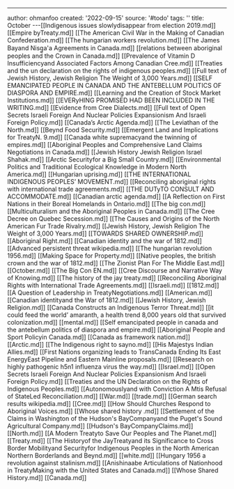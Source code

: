 ---
author: ohmanfoo
created: '2022-09-15'
source: '#todo'
tags: ''
title: October
---[[Indigenous issues slowlydisappear from election 2019.md]]
[[Empire byTreaty.md]]
[[The American Civil War in the Making of Canadian Confederation.md]]
[[The hungarian workers revolution.md]]
[[The James Bayand Nisg̲a'a Agreements in Canada.md]]
[[relations between aboriginal peoples and the Crown in Canada.md]]
[[Prevalence of Vitamin D Insufficiencyand Associated Factors Among Canadian Cree.md]]
[[Treaties and the un declaration on the rights of indigenous peoples.md]]
[[Full text of Jewish History, Jewish Religion The Weight of 3,000 Years.md]]
[[SELF EMANCIPATED PEOPLE IN CANADA AND THE ANTEBELLUM POLITICS OF DIASPORA AND EMPIRE.md]]
[[Learning and the Creation of Stock Market Institutions.md]]
[[EVERyHING PROMISED HAD BEEN INCLUDED IN THE WRITING.md]]
[[Evidence from Cree Dialects.md]]
[[Full text of Open Secrets Israeli Foreign And Nuclear Policies Expansionism And Israeli Foreign Policy.md]]
[[Canada’s Arctic Agenda.md]]
[[The Leviathan of the North.md]]
[[Beynd Food Security.md]]
[[Emergent Land and Implications for TreatyN. 9.md]]
[[Canada white supremacyand the twinning of empires.md]]
[[Aboriginal Peoples and Comprehensive Land Claims Negotiations in Canada.md]]
[[Jewish History Jewish Religion Israel Shahak.md]]
[[Arctic Securityfor a Big Small Country.md]]
[[Environmental Politics and Traditional Ecological Knowledge in Modern North America.md]]
[[Hungarian uprising.md]]
[[THE INTERNATIONAL INDIGENOUS PEOPLES’ MOVEMENT.md]]
[[Reconciling aboriginal rights with international trade agreements.md]]
[[THE DUTyTO CONSULT AND ACCOMMODATE.md]]
[[Canadian arctic agenda.md]]
[[A Reflection on First Nations in their Boreal Homelands in Ontario.md]]
[[The big con.md]]
[[Multiculturalism and the Aboriginal Peoples in Canada.md]]
[[The Cree Decree on Quebec Secession.md]]
[[The Causes and Origins of the North American Fur Trade Rivalry.md]]
[[Jewish History, Jewish Religion The Weight of 3,000 Years.md]]
[[TOWARDS SHARED OWNERSHIP.md]]
[[Aboriginal Right.md]]
[[Canadian identity and the war of 1812.md]]
[[Advanced persistent threat wikipedia.md]]
[[The hungarian revolution 1956.md]]
[[Making Space for Property.md]]
[[Native peoples, the british crown and the war of 1812.md]]
[[The Zionist Plan For The Middle East.md]]
[[October.md]]
[[The Big Con EN.md]]
[[Cree Discourse and Narrative Way of Knowing.md]]
[[The history of the jay treaty.md]]
[[Reconciling Aboriginal Rights with International Trade Agreements.md]]
[[Israeli.md]]
[[1812.md]]
[[A Question of Leadership in TreatyNegotiations.md]]
[[American.md]]
[[Canadian identityand the War of 1812.md]]
[[Jewish History, Jewish Religion.md]]
[[Canada Constructs an Indigenous Terror Threat.md]]
[[it could feed the world’ amaranth, a health trend 8,000 years old that survived colonization.md]]
[[mental.md]]
[[Self emancipated people in canada and the antebellum politics of diaspora and empire.md]]
[[Aboriginal People and Sport Policyin Canada.md]]
[[Canada as framework nation.md]]
[[Arctic.md]]
[[The Indigenous right to sayno.md]]
[[His Majestys Indian Allies.md]]
[[First Nations organizing leads to TransCanada Ending Its East EnergyEast Pipeline and Eastern Mainline proposals.md]]
[[Research on highly pathogenic h5n1 influenza virus the way.md]]
[[Israel.md]]
[[Open Secrets Israeli Foreign And Nuclear Policies Expansionism And Israeli Foreign Policy.md]]
[[Treaties and the UN Declaration on the Rights of Indigenous Peoples.md]]
[[Autonomouslyand with Conviction A Mtis Refusal of StateLed Reconciliation.md]]
[[War.md]]
[[trade.md]]
[[German search results wikipedia.md]]
[[Cree.md]]
[[How Should Churches Respond to Aboriginal Voices.md]]
[[Whose shared history .md]]
[[Settlement of the Claims in Washington of the Hudson's BayCompanyand the Puget's Sound Agricultural Company.md]]
[[Hudson's BayCompanyClaims.md]]
[[North.md]]
[[A Modern Treatyto Save Our Peoples and The Planet.md]]
[[Treaty.md]]
[[The Historyof the JayTreatyand its Significance to Cross Border Mobilityand Securityfor Indigenous Peoples in the North American Northern Borderlands and Beynd.md]]
[[white.md]]
[[Hungary 1956 a revolution against stalinism.md]]
[[Anishinaabe Articulations of Nationhood in TreatyMaking with the United States and Canada.md]]
[[Whose Shared History.md]]
[[Canada.md]]
